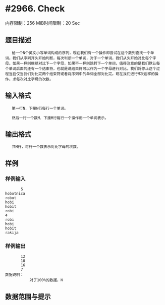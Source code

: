 # #2966. Check

内存限制：256 MiB时间限制：20 Sec

## 题目描述

       给一个N个英文小写单词构成的序列，现在我们有一个操作即尝试在这个数列查找一个单词，我们从序列开头开始判断，每次判断一个单词，对于一个单词，我们从头开始对比每个字母，如果一样则继续对比下一个字母，如果不一样则跳转下一个单词，值得注意的是我们默认每个单词后面的还有一个结束符，也就是说结束符可以作为一个字母进行对比。我们将停止这个过程当且仅当我们对比完两个结束符或者将序列中的单词全部对比完。现在我们进行M次这样的操作，求每次对比字母的次数。

## 输入格式

       第一行N，下接N行每行一个单词。

       然后一行一个数M，下接M行每行一个操作用一个单词表示。

## 输出格式

 

       共M行，每行一个数表示对比字母的次数。

## 样例

### 样例输入

    
    
           5
    hobotnica
    robot
    hobi
    hobit
    robi
    4
    robi
    hobi
    hobit
    rakija
    
    

### 样例输出

    
    
           12
           10
           16
           7
    数据说明：
               对于100%的数据，N
    

## 数据范围与提示

